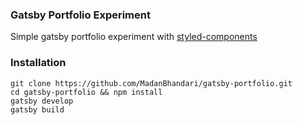 ### Gatsby Portfolio Experiment
Simple gatsby portfolio experiment with [styled-components](https://github.com/styled-components)

### Installation
```
git clone https://github.com/MadanBhandari/gatsby-portfolio.git
cd gatsby-portfolio && npm install
gatsby develop
gatsby build

```